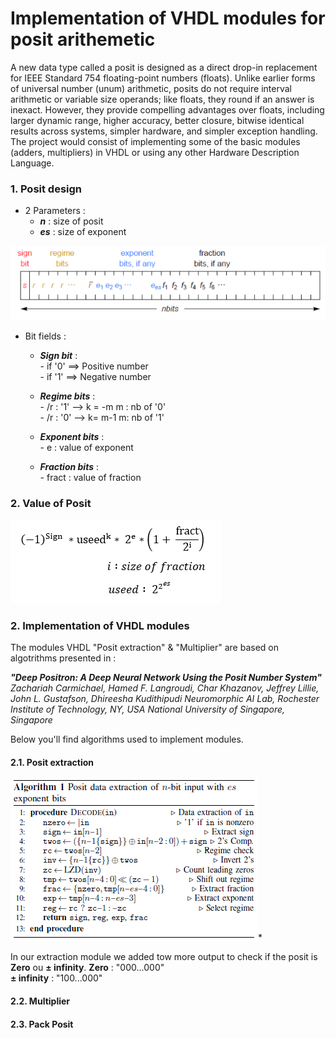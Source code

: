 Implementation of VHDL modules for posit arithemetic 
====================================================


A new data type called a posit is designed as a direct drop-in replacement for IEEE Standard 754 floating-point numbers (floats). Unlike earlier forms of universal number (unum) arithmetic, posits do not require interval arithmetic or variable size operands; like floats, they round if an answer is inexact. However, they provide compelling advantages over floats, including larger dynamic range, higher accuracy, better closure, bitwise identical results across systems, simpler hardware, and simpler exception handling. The project would consist of implementing some of the basic modules (adders, multipliers) in VHDL or using any other Hardware Description Language. 



### 1. Posit design #

* 2 Parameters :    
  -   _**n**_ : size of posit    
  -   _**es**_ : size of exponent


![](src/Design_posit.PNG)

* Bit fields :
    
    -   _**Sign bit**_ :  
      -  	if '0' ==> Positive number   
      -  	if '1' ==> Negative number
      
    -   _**Regime bits**_ :  
      -  	/r : '1'   -->   k = -m      m : nb of '0'   
      -  	/r : '0'   -->   k= m-1      m: nb of '1'
	   
    -   _**Exponent bits**_ :  
      -  	e  : value of exponent 
	    
    -   _**Fraction bits**_ :  
      -  	fract  : value of fraction
      
### 2. Value of Posit #

![](src/compute_posit_value.PNG)

### 2. Implementation of VHDL modules  #

The modules VHDL "Posit extraction" & "Multiplier" are based on algotrithms presented in : 

_**"Deep Positron: A Deep Neural Network Using the Posit Number System"**_
_Zachariah Carmichael, Hamed F. Langroudi, Char Khazanov, Jeffrey Lillie,
John L. Gustafson, Dhireesha Kudithipudi
Neuromorphic AI Lab, Rochester Institute of Technology, NY, USA
National University of Singapore, Singapore_

Below you'll find algorithms used to implement modules.

#### 2.1. Posit extraction 

![](src/algo_extraction.PNG)*

In our extraction module we added tow more output to check if the posit is __Zero__ ou __± infinity__.
  __Zero__ : "000...000"   
  __± infinity__ : "100...000"

#### 2.2. Multiplier  

#### 2.3. Pack Posit



				

  
